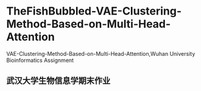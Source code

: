 # TheFishBubbled-VAE-Clustering-Method-Based-on-Multi-Head-Attention
VAE-Clustering-Method-Based-on-Multi-Head-Attention,Wuhan University Bioinformatics Assignment


## 武汉大学生物信息学期末作业

